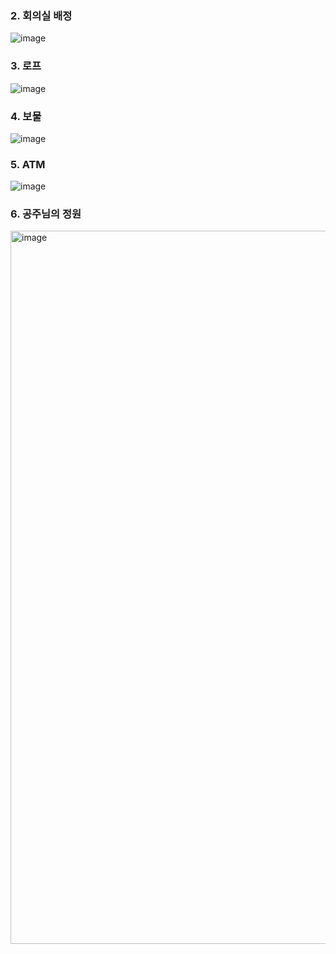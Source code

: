 ### 2. 회의실 배정
![image](https://user-images.githubusercontent.com/54929665/197189060-23b38c02-20c5-4d57-9c79-b62ef997aed0.png)

### 3. 로프
![image](https://user-images.githubusercontent.com/54929665/197190713-722f53ec-bb25-45a6-a99e-d25a03564121.png)

### 4. 보물
![image](https://user-images.githubusercontent.com/54929665/197192115-c0d0a2f5-e549-43cd-b807-a46b459a4ab3.png)

### 5. ATM
![image](https://user-images.githubusercontent.com/54929665/197193683-b300c785-3cbc-411f-8153-07e3935cb121.png)

### 6. 공주님의 정원
<img width="1141" alt="image" src="https://user-images.githubusercontent.com/54929665/197369154-aaa2078e-2860-4b29-9abd-9280e17bbcbd.png">
